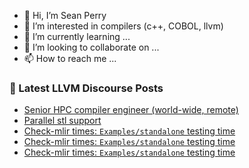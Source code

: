 - 👋 Hi, I’m Sean Perry
- 👀 I’m interested in compilers (c++, COBOL, llvm)
- 🌱 I’m currently learning ...
- 💞️ I’m looking to collaborate on ...
- 📫 How to reach me ...

<!---
s66perry/s66perry is a ✨ special ✨ repository because its `README.md` (this file) appears on your GitHub profile.
You can click the Preview link to take a look at your changes.
--->
### 📕 Latest LLVM Discourse Posts

<!-- DISCOURSE-LLVM:START -->
- [Senior HPC compiler engineer &lpar;world-wide, remote&rpar;](https://discourse.llvm.org/t/senior-hpc-compiler-engineer-world-wide-remote/59816/1)
- [Parallel stl support](https://discourse.llvm.org/t/parallel-stl-support/59804/3)
- [Check-mlir times: `Examples/standalone` testing time](https://discourse.llvm.org/t/check-mlir-times-examples-standalone-testing-time/6073/14)
- [Check-mlir times: `Examples/standalone` testing time](https://discourse.llvm.org/t/check-mlir-times-examples-standalone-testing-time/6073/13)
- [Check-mlir times: `Examples/standalone` testing time](https://discourse.llvm.org/t/check-mlir-times-examples-standalone-testing-time/6073/12)
<!-- DISCOURSE-LLVM:END -->
